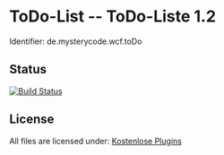 ToDo-List -- ToDo-Liste 1.2
===========================
Identifier: de.mysterycode.wcf.toDo

Status
----------------
[![Build Status](https://travis-ci.org/MysteryCode/de.mysterycode.wcf.toDo.svg?branch=master)](https://travis-ci.org/MysteryCode/de.mysterycode.wcf.toDo)

License
----------------
All files are licensed under: [Kostenlose Plugins](https://downloads.mysterycode.de/license/6-kostenlose-plugins/)

